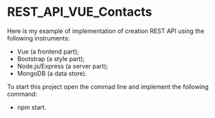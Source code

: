 # REST_API_VUE_Contacts
Here is my example of implementation of creation REST API using the following instruments:
- Vue (a frontend part);
- Bootstrap (a style part);
- Node.js/Express (a server part);
- MongoDB (a data store).

To start this project open the commad line and implement the following command: 
- npm start.
